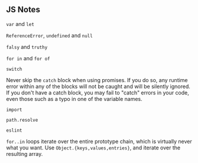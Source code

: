 ## JS Notes

`var` and `let`

`ReferenceError`, `undefined` and `null`

`falsy` and `truthy`

`for in` and `for of`

`switch`

Never skip the `catch` block when using promises. If you do so, any runtime error within any of the blocks will not be caught and will be silently ignored. If you don't have a catch block, you may fail to "catch" errors in your code, even those such as a typo in one of the variable names.

`import`

`path.resolve`

`eslint`

`for..in` loops iterate over the entire prototype chain, which is virtually never what you want. Use `Object.{keys,values,entries}`, and iterate over the resulting array.